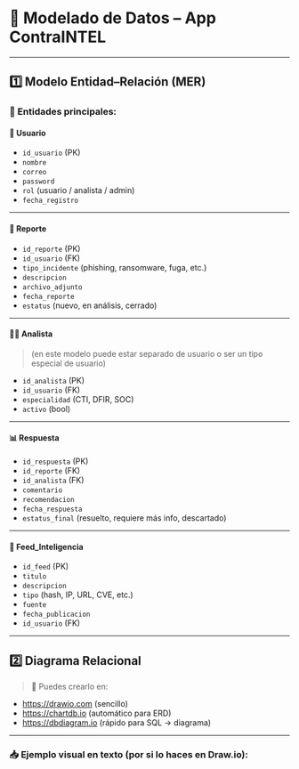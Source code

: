 # 🧩 Modelado de Datos – App ContraINTEL

---

## 1️⃣ Modelo Entidad–Relación (MER)

### 🔸 Entidades principales:

#### 🧑 Usuario
- `id_usuario` (PK)
- `nombre`
- `correo`
- `password`
- `rol` (usuario / analista / admin)
- `fecha_registro`

---

#### 📝 Reporte
- `id_reporte` (PK)
- `id_usuario` (FK)
- `tipo_incidente` (phishing, ransomware, fuga, etc.)
- `descripcion`
- `archivo_adjunto`
- `fecha_reporte`
- `estatus` (nuevo, en análisis, cerrado)

---

#### 👨‍💻 Analista
> (en este modelo puede estar separado de usuario o ser un tipo especial de usuario)

- `id_analista` (PK)
- `id_usuario` (FK)
- `especialidad` (CTI, DFIR, SOC)
- `activo` (bool)

---

#### 📊 Respuesta
- `id_respuesta` (PK)
- `id_reporte` (FK)
- `id_analista` (FK)
- `comentario`
- `recomendacion`
- `fecha_respuesta`
- `estatus_final` (resuelto, requiere más info, descartado)

---

#### 🧠 Feed_Inteligencia
- `id_feed` (PK)
- `titulo`
- `descripcion`
- `tipo` (hash, IP, URL, CVE, etc.)
- `fuente`
- `fecha_publicacion`
- `id_usuario` (FK)

---

## 2️⃣ Diagrama Relacional

> 📌 Puedes crearlo en:
- https://drawio.com (sencillo)
- https://chartdb.io (automático para ERD)
- https://dbdiagram.io (rápido para SQL → diagrama)

---

### 📥 Ejemplo visual en texto (por si lo haces en Draw.io):

